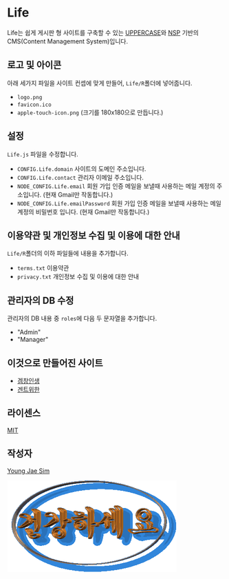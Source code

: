 # Life
Life는 쉽게 게시판 형 사이트를 구축할 수 있는 [UPPERCASE](http://UPPERCASE.IO)와 [NSP](http://nsp.js.org) 기반의 CMS(Content Management System)입니다.

## 로고 및 아이콘
아래 세가지 파일을 사이트 컨셉에 맞게 만들어, `Life/R`폴더에 넣어줍니다.
* `logo.png`
* `favicon.ico`
* `apple-touch-icon.png` (크기를 180x180으로 만듭니다.)

## 설정
`Life.js` 파일을 수정합니다.
* `CONFIG.Life.domain` 사이트의 도메인 주소입니다.
* `CONFIG.Life.contact` 관리자 이메일 주소입니다.
* `NODE_CONFIG.Life.email` 회원 가입 인증 메일을 보낼때 사용하는 메일 계정의 주소입니다. (현재 Gmail만 작동합니다.)
* `NODE_CONFIG.Life.emailPassword` 회원 가입 인증 메일을 보낼때 사용하는 메일 계정의 비밀번호 입니다. (현재 Gmail만 작동합니다.)

## 이용약관 및 개인정보 수집 및 이용에 대한 안내
`Life/R`폴더의 이하 파일들에 내용을 추가합니다.
* `terms.txt` 이용약관
* `privacy.txt` 개인정보 수집 및 이용에 대한 안내

## 관리자의 DB 수정
관리자의 DB 내용 중 `roles`에 다음 두 문자열을 추가합니다.
* "Admin"
* "Manager"

## 이것으로 만들어진 사이트
* [겜창인생](https://gclife.net)
* [겐트위한](http://gentwihan.com)

## 라이센스
[MIT](LICENSE)

## 작성자
[Young Jae Sim](https://github.com/Hanul)

![ScreenShot](https://raw.githubusercontent.com/Hanul/Life/master/well-being.gif)